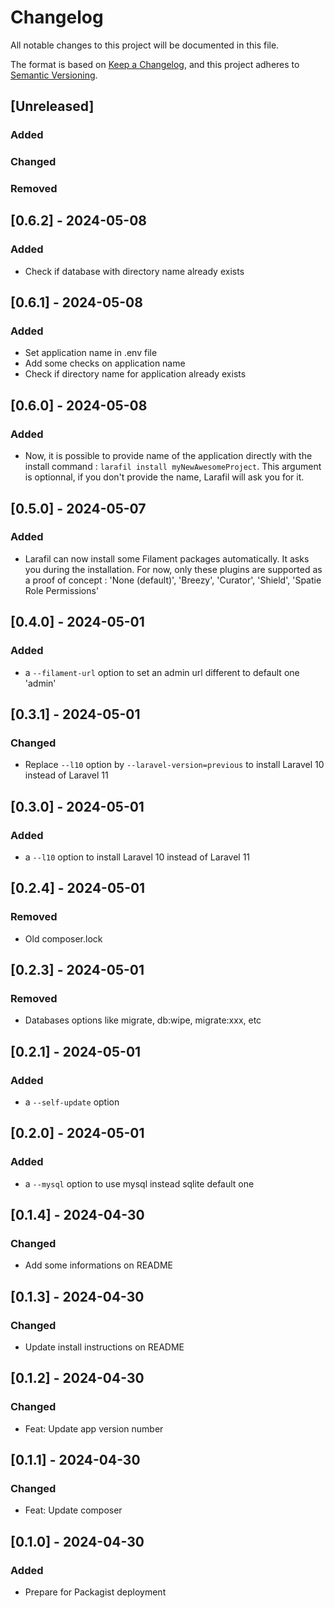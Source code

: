# Changelog

All notable changes to this project will be documented in this file.

The format is based on [Keep a Changelog](https://keepachangelog.com/en/1.1.0/),
and this project adheres to [Semantic Versioning](https://semver.org/spec/v2.0.0.html).

## [Unreleased]

### Added

### Changed

### Removed

## [0.6.2] - 2024-05-08

### Added 

- Check if database with directory name already exists

## [0.6.1] - 2024-05-08

### Added 

- Set application name in .env file 
- Add some checks on application name
- Check if directory name for application already exists

## [0.6.0] - 2024-05-08

### Added 

- Now, it is possible to provide name of the application directly with the install command : `larafil install myNewAwesomeProject`. This argument is optionnal, if you don't provide the name, Larafil will ask you for it.


## [0.5.0] - 2024-05-07

### Added 

- Larafil can now install some Filament packages automatically. It asks you during the installation. For now, only these plugins are supported as a proof of concept : 'None (default)', 'Breezy', 'Curator', 'Shield', 'Spatie Role Permissions'

## [0.4.0] - 2024-05-01

### Added 

- a `--filament-url` option to set an admin url different to default one 'admin'

## [0.3.1] - 2024-05-01

### Changed 

- Replace `--l10` option by `--laravel-version=previous` to install Laravel 10 instead of Laravel 11

## [0.3.0] - 2024-05-01

### Added 

- a `--l10` option to install Laravel 10 instead of Laravel 11

## [0.2.4] - 2024-05-01

### Removed

- Old composer.lock

## [0.2.3] - 2024-05-01

### Removed

- Databases options like migrate, db:wipe, migrate:xxx, etc

## [0.2.1] - 2024-05-01

### Added

- a `--self-update` option

## [0.2.0] - 2024-05-01

### Added

- a `--mysql` option to use mysql instead sqlite default one

## [0.1.4] - 2024-04-30

### Changed

- Add some informations on README

## [0.1.3] - 2024-04-30

### Changed

- Update install instructions on README

## [0.1.2] - 2024-04-30

### Changed

- Feat: Update app version number

## [0.1.1] - 2024-04-30

### Changed

- Feat: Update composer

## [0.1.0] - 2024-04-30

### Added

- Prepare for Packagist deployment

